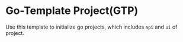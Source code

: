 # Go-Template Project(GTP)
Use this template to initialize go projects, which includes `api` and `ui` of project.
